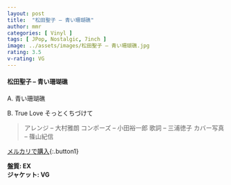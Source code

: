 ```yaml
---
layout: post
title:  "松田聖子 – 青い珊瑚礁"
author: mmr
categories: [ Vinyl ]
tags: [ JPop, Nostalgic, 7inch ]
image: ../assets/images/松田聖子 – 青い珊瑚礁.jpg
rating: 3.5
v-rating: VG
---
```


#### 松田聖子 – 青い珊瑚礁

A. 青い珊瑚礁 

B. True Love そっとくちづけて

> アレンジ – 大村雅朗
コンポーズ – 小田裕一郎
歌詞 – 三浦徳子
カバー写真 – 篠山紀信

[メルカリで購入](https://jp.mercari.com/item/m25110922187){:.button1}

<div class="mt-4 mb-4 d-flex align-items-center">
<strong class="mr-1">盤質: EX</strong>
</div>
<div class="mt-4 mb-4 d-flex align-items-center">
<strong class="mr-1">ジャケット: VG</strong>
</div>
